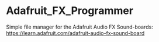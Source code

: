 # Adafruit_FX_Programmer
Simple file manager for the Adafruit Audio FX Sound-boards: https://learn.adafruit.com/adafruit-audio-fx-sound-board
